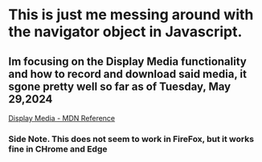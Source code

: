 # This is just me messing around with the navigator object in Javascript.
## Im focusing on the Display Media functionality and how to record and download said media, it sgone pretty well so far as of Tuesday, May 29,2024
[Display Media - MDN Reference](https://developer.mozilla.org/en-US/docs/Web/API/MediaDevices/getDisplayMedia)
### Side Note. This does not seem to work in FireFox, but it works fine in CHrome and Edge
